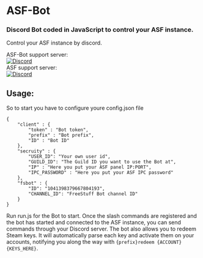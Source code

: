 # ASF-Bot

### Discord Bot coded in JavaScript to control your ASF instance.
Control your ASF instance by discord.

ASF-Bot support server:<br>
[![Discord](https://img.shields.io/discord/902138867199643679?color=7289da&label=Discord&logo=discord&logoColor=ffffff)](https://discord.gg/m2jM5zGKCk)<br>
ASF support server:<br>
[![Discord](https://img.shields.io/discord/267292556709068800.svg?label=Discord&logo=discord&cacheSeconds=3600)](https://discord.gg/hSQgt8j)

## Usage:
So to start you have to configure youre config.json file
```
{
    "client" : {
        "token" : "Bot token",
        "prefix" : "Bot prefix",
        "ID" : "Bot ID"
    },
    "secruity" : {
        "USER_ID": "Your own user id",
        "GUILD_ID": "The Guild ID you want to use the Bot at",
        "IP" : "Here you put your ASF panel IP:PORT",
        "IPC_PASSWORD" : "Here you put your ASF IPC password"
    },
    "fsbot" : {
        "ID": "1041398379667804193",
        "CHANNEL_ID": "FreeStuff Bot channel ID"
    }
}
```

Run run.js for the Bot to start.
Once the slash commands are registered and the bot has started and connected to the ASF instance, you can send commands through your Discord server.
The bot also allows you to redeem Steam keys. It will automatically parse each key and activate them on your accounts, notifying you along the way with ```{prefix}redeem {ACCOUNT} {KEYS_HERE}```.

